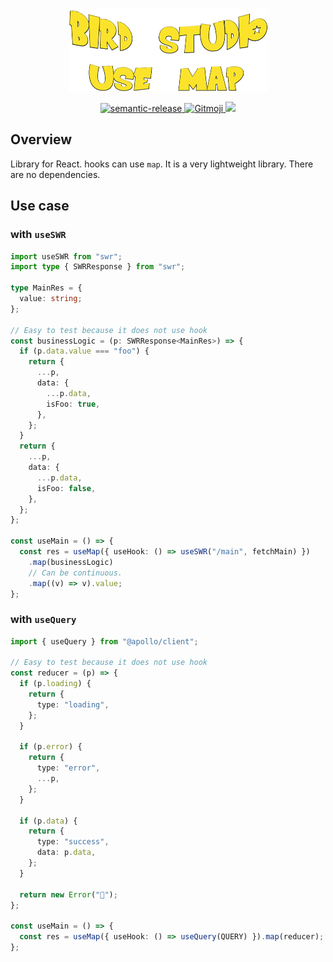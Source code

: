 <p align="center">
  <a href="https://github.com/bird-studio/use-map">
    <img src="https://github.com/bird-studio/use-map/blob/main/media/logo.png"/>
  </a>
</p>

<p align="center">
  <a href="https://semantic-release.gitbook.io/semantic-release/">
    <img alt="semantic-release" src="https://img.shields.io/badge/%20%20%F0%9F%93%A6%F0%9F%9A%80-semantic--release-e10079.svg">
  </a>
  <a href="https://gitmoji.dev">
    <img src="https://img.shields.io/badge/gitmoji-%20😜%20😍-FFDD67.svg?style=flat-square" alt="Gitmoji">
  </a>
  <a href="https://codecov.io/gh/bird-studio/use-map">
    <img src="https://codecov.io/gh/bird-studio/use-map/branch/main/graph/badge.svg?token=RBVLU6CIPQ"/>
  </a>
</p>

## Overview

Library for React. hooks can use `map`.
It is a very lightweight library. There are no dependencies.

## Use case

### with `useSWR`

```ts
import useSWR from "swr";
import type { SWRResponse } from "swr";

type MainRes = {
  value: string;
};

// Easy to test because it does not use hook
const businessLogic = (p: SWRResponse<MainRes>) => {
  if (p.data.value === "foo") {
    return {
      ...p,
      data: {
        ...p.data,
        isFoo: true,
      },
    };
  }
  return {
    ...p,
    data: {
      ...p.data,
      isFoo: false,
    },
  };
};

const useMain = () => {
  const res = useMap({ useHook: () => useSWR("/main", fetchMain) })
    .map(businessLogic)
    // Can be continuous.
    .map((v) => v).value;
};
```

### with `useQuery`

```ts
import { useQuery } from "@apollo/client";

// Easy to test because it does not use hook
const reducer = (p) => {
  if (p.loading) {
    return {
      type: "loading",
    };
  }

  if (p.error) {
    return {
      type: "error",
      ...p,
    };
  }

  if (p.data) {
    return {
      type: "success",
      data: p.data,
    };
  }

  return new Error("🤬");
};

const useMain = () => {
  const res = useMap({ useHook: () => useQuery(QUERY) }).map(reducer);
};
```
